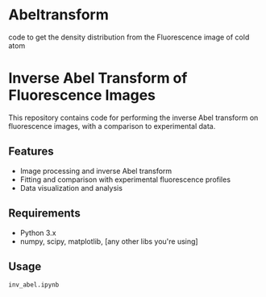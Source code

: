# Abeltransform
code to get the density distribution from the Fluorescence image of cold atom
# Inverse Abel Transform of Fluorescence Images

This repository contains code for performing the inverse Abel transform on fluorescence images, with a comparison to experimental data.

## Features

- Image processing and inverse Abel transform
- Fitting and comparison with experimental fluorescence profiles
- Data visualization and analysis

## Requirements

- Python 3.x
- numpy, scipy, matplotlib, [any other libs you're using]

## Usage

```bash
inv_abel.ipynb
